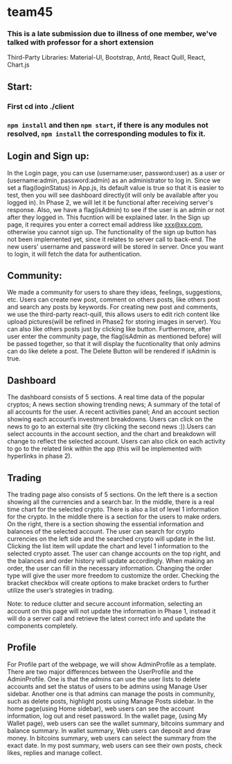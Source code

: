 # team45

### This is a late submission due to illness of one member, we've talked with professor for a short extension

Third-Party Libraries: Material-UI, Bootstrap, Antd, React Quill, React, Chart.js

## Start:
### First cd into ./client
### `npm install` and then `npm start`, if there is any modules not resolved, `npm install` the corresponding modules to fix it.

## Login and Sign up:
In the Login page, you can use (username:user, password:user) as a user or (username:admin, password:admin) as an administrator to log in.
Since we set a flag(loginStatus) in App.js, its default value is true so that it is easier to test, then you will see dashboard directly(it will only be available after you logged in). In Phase 2, we will let it be functional after receiving server's response.
Also, we have a flag(isAdmin) to see if the user is an admin or not after they logged in. This fucntion will be explained later.
In the Sign up page, it requires you enter a correct email address like xxx@xx.com, otherwise you cannot sign up. The functionality of the sign up button has not been implemented yet, since it relates to server call to back-end. The new users' username and password will be stored in server. Once you want to login, it will fetch the data for authentication.

## Community:
We made a community for users to share they ideas, feelings, suggestions, etc. Users can create new post, comment on others posts, like others post and search any posts by keywords. For creating new post and comments, we use the third-party react-quill, this allows users to edit rich content like upload pictures(will be refined in Phase2 for storing images in server). You can also like others posts just by clicking like button. Furthermore, after user enter the community page, the flag(isAdmin as mentioned before) will be passed together, so that it will display the fucntionality that only admins can do like delete a post. The Delete Button will be rendered if isAdmin is true.

## Dashboard
The dashboard consists of 5 sections. A real time data of the popular cryptos; A news section showing trending news; A summary of the total of all accounts for the user. A recent activities panel; And an account section showing each account’s investment breakdowns. Users can click on the news to go to an external site (try clicking the second news :)).Users can select accounts in the account section, and the chart and breakdown will change to reflect the selected account. Users can also click on each activity to go to the related link within the app (this will be implemented with hyperlinks in phase 2).

## Trading
The trading page also consists of 5 sections. On the left there is a section showing all the currencies and a search bar. In the middle, there is a real time chart for the selected crypto. There is also a list of level 1 information for the crypto. In the middle there is a section for the users to make orders. On the right, there is a section showing the essential information and balances of the selected account. The user can search for crypto currencies on the left side and the searched crypto will update in the list. Clicking the list item will update the chart and level 1 information to the selected crypto asset. The user can change accounts on the top right, and the balances and order history will update accordingly. When making an order, the user can fill in the necessary information. Changing the order type will give the user more freedom to customize the order. Checking the bracket checkbox will create options to make bracket orders to further utilize the user’s strategies in trading.

Note: to reduce clutter and secure account information, selecting an account on this page will not update the information in Phase 1, instead it will do a server call and retrieve the latest correct info and update the components completely.

## Profile
For Profile part of the webpage, we will show AdminProfile as a template. There are two major differences between the UserProfile and the AdminProfile. One is that the admins can use the user lists to delete accounts and set the status of users to be admins using Manage User sidebar. Another one is that admins can manage the posts in community, such as delete posts, highlight posts using Manage Posts sidebar. In the home page(using Home sidebar), web users can see the account information, log out and reset password. In the wallet page, (using My Wallet page), web users can see the wallet summary, bitcoins summary and balance summary. In wallet summary, Web users can deposit and draw money. In bitcoins summary, web users can select the summary from the exact date. In my post summary, web users can see their own posts, check likes, replies and manage collect.
